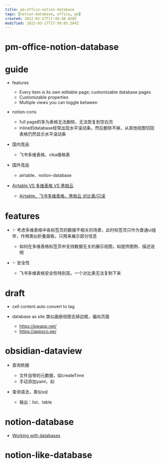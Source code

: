 ```yaml
---
title: pm-office-notion-database
tags: [notion-database, office, pm]
created: 2022-03-17T17:49:48.020Z
modified: 2022-03-17T17:50:05.384Z
---
```


# pm-office-notion-database

# guide
- features
  - Every item is its own editable page; customizable database pages
  - Customizable properties
  - Multiple views you can toggle between

- notion-cons
  - full page的多为表格无法删除，无法恢复到空白页
  - inline的database经常出现水平滚动条，然后删除不掉，从其他视图切回表格仍然显示水平滚动条

- 国内竞品
  - 飞书多维表格、vika维格表
- 国外竞品
  - airtable、notion-database

- [Airtable VS 多维表格 VS 黑帕云](https://zhuanlan.zhihu.com/p/434307680)
  - [Airtable、飞书多维表格、黑帕云 对比表/只读](https://canglang.feishu.cn/sheets/shtcnGVElCIwuYoVXicwwnzCyQg)
# features
- ✨️ 考虑多维表格中各标签页的数据不相关的场景，此时标签页只作为普通ui组件，作用类似折叠面板，只用来展示部分信息
  - 如何在多维表格标签页中支持数据无关的展示视图，如提供图例、描述说明

- ✨ 安全性
  - 飞书多维表格安全性特别高，一个对比表无法复制下来
# draft
- cell content auto convert to tag

- database as site 类似画册视图去掉边框，偏向页面
  - https://pwapp.net/
  - https://appsco.pe/
# obsidian-dataview
- 查询依据
  - 文件自带的元数据，如createTime
  - 手动添加yaml，如

- 查询语法，类似sql
  - 输出：list、table
# notion-database
- [Working with databases](https://developers.notion.com/docs/working-with-databases)
# notion-like-database
